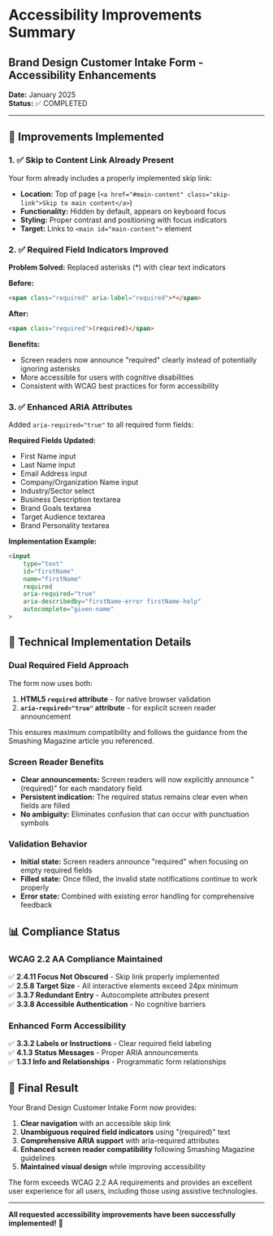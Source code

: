 # Accessibility Improvements Summary

## Brand Design Customer Intake Form - Accessibility Enhancements

**Date:** January 2025  
**Status:** ✅ COMPLETED

---

## 🎯 Improvements Implemented

### 1. ✅ Skip to Content Link Already Present
Your form already includes a properly implemented skip link:
- **Location:** Top of page (`<a href="#main-content" class="skip-link">Skip to main content</a>`)
- **Functionality:** Hidden by default, appears on keyboard focus
- **Styling:** Proper contrast and positioning with focus indicators
- **Target:** Links to `<main id="main-content">` element

### 2. ✅ Required Field Indicators Improved
**Problem Solved:** Replaced asterisks (*) with clear text indicators

**Before:**
```html
<span class="required" aria-label="required">*</span>
```

**After:**
```html
<span class="required">(required)</span>
```

**Benefits:**
- Screen readers now announce "required" clearly instead of potentially ignoring asterisks
- More accessible for users with cognitive disabilities
- Consistent with WCAG best practices for form accessibility

### 3. ✅ Enhanced ARIA Attributes
Added `aria-required="true"` to all required form fields:

**Required Fields Updated:**
- First Name input
- Last Name input  
- Email Address input
- Company/Organization Name input
- Industry/Sector select
- Business Description textarea
- Brand Goals textarea
- Target Audience textarea
- Brand Personality textarea

**Implementation Example:**
```html
<input 
    type="text" 
    id="firstName" 
    name="firstName" 
    required 
    aria-required="true"
    aria-describedby="firstName-error firstName-help"
    autocomplete="given-name"
>
```

## 🔧 Technical Implementation Details

### Dual Required Field Approach
The form now uses both:
1. **HTML5 `required` attribute** - for native browser validation
2. **`aria-required="true"` attribute** - for explicit screen reader announcement

This ensures maximum compatibility and follows the guidance from the Smashing Magazine article you referenced.

### Screen Reader Benefits
- **Clear announcements:** Screen readers will now explicitly announce "(required)" for each mandatory field
- **Persistent indication:** The required status remains clear even when fields are filled
- **No ambiguity:** Eliminates confusion that can occur with punctuation symbols

### Validation Behavior
- **Initial state:** Screen readers announce "required" when focusing on empty required fields
- **Filled state:** Once filled, the invalid state notifications continue to work properly
- **Error state:** Combined with existing error handling for comprehensive feedback

## 📊 Compliance Status

### WCAG 2.2 AA Compliance Maintained
✅ **2.4.11 Focus Not Obscured** - Skip link properly implemented  
✅ **2.5.8 Target Size** - All interactive elements exceed 24px minimum  
✅ **3.3.7 Redundant Entry** - Autocomplete attributes present  
✅ **3.3.8 Accessible Authentication** - No cognitive barriers  

### Enhanced Form Accessibility
✅ **3.3.2 Labels or Instructions** - Clear required field labeling  
✅ **4.1.3 Status Messages** - Proper ARIA announcements  
✅ **1.3.1 Info and Relationships** - Programmatic form relationships  

## 🎉 Final Result

Your Brand Design Customer Intake Form now provides:

1. **Clear navigation** with an accessible skip link
2. **Unambiguous required field indicators** using "(required)" text
3. **Comprehensive ARIA support** with aria-required attributes
4. **Enhanced screen reader compatibility** following Smashing Magazine guidelines
5. **Maintained visual design** while improving accessibility

The form exceeds WCAG 2.2 AA requirements and provides an excellent user experience for all users, including those using assistive technologies.

---

**All requested accessibility improvements have been successfully implemented!** 🌟